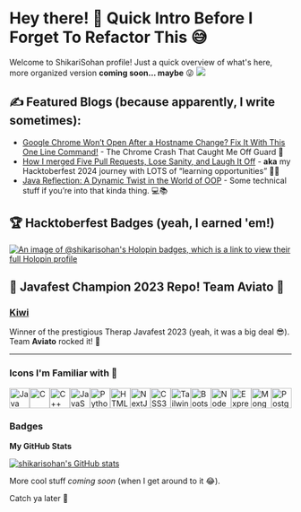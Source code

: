 # Hey there! 👋 Quick Intro Before I Forget To Refactor This 😅

Welcome to ShikariSohan profile! Just a quick overview of what's here, more organized version **coming soon... maybe** 😜
<a href="https://www.github.com/shikarisohan" target="_blank" rel="noreferrer"><img
src="https://img.shields.io/github/followers/shikarisohan?logo=github&style=for-the-badge&color=facc15&labelColor=0f172a" /></a>

## ✍️ Featured Blogs (because apparently, I write sometimes):
- [Google Chrome Won’t Open After a Hostname Change? Fix It With This One Line Command!](https://dev.to/shikarisohan/google-chrome-wont-open-after-a-hostname-change-fix-it-with-this-one-line-command-1k4d) - The Chrome Crash That Caught Me Off Guard 🚨
- [How I merged Five Pull Requests, Lose Sanity, and Laugh It Off](https://dev.to/shikarisohan/how-i-merged-five-pull-requests-lose-sanity-and-laugh-it-off-1edo) - **aka** my Hacktoberfest 2024 journey with LOTS of “learning opportunities” 🐛✨
- [Java Reflection: A Dynamic Twist in the World of OOP](https://medium.com/p/d8bd04608775) - Some technical stuff if you’re into that kinda thing. 💻📚


## 🏆 Hacktoberfest Badges (yeah, I earned 'em!)

[![An image of @shikarisohan's Holopin badges, which is a link to view their full Holopin profile](https://holopin.me/shikarisohan)](https://holopin.io/@shikarisohan)

## 🚀 Javafest Champion 2023 Repo! Team Aviato 🚀

### [Kiwi](https://github.com/ShikariSohan/kiwi) 
Winner of the prestigious Therap Javafest 2023 (yeah, it was a big deal 😎). Team **Aviato** rocked it! 💪

---

### Icons I'm Familiar with 🥹
<p align="left">
<a href="https://www.oracle.com/java/" target="_blank" rel="noreferrer"><img src="https://raw.githubusercontent.com/danielcranney/readme-generator/main/public/icons/skills/java-colored.svg" width="36" height="36" alt="Java" /></a><a href="https://docs.microsoft.com/en-us/cpp/?view=msvc-170" target="_blank" rel="noreferrer"><img src="https://raw.githubusercontent.com/danielcranney/readme-generator/main/public/icons/skills/c-colored.svg" width="36" height="36" alt="C" /></a><a href="https://docs.microsoft.com/en-us/cpp/?view=msvc-170" target="_blank" rel="noreferrer"><img src="https://raw.githubusercontent.com/danielcranney/readme-generator/main/public/icons/skills/cplusplus-colored.svg" width="36" height="36" alt="C++" /></a><a href="https://developer.mozilla.org/en-US/docs/Web/JavaScript" target="_blank" rel="noreferrer"><img src="https://raw.githubusercontent.com/danielcranney/readme-generator/main/public/icons/skills/javascript-colored.svg" width="36" height="36" alt="JavaScript" /></a><a href="https://www.python.org/" target="_blank" rel="noreferrer"><img src="https://raw.githubusercontent.com/danielcranney/readme-generator/main/public/icons/skills/python-colored.svg" width="36" height="36" alt="Python" /></a><a href="https://developer.mozilla.org/en-US/docs/Glossary/HTML5" target="_blank" rel="noreferrer"><img src="https://raw.githubusercontent.com/danielcranney/readme-generator/main/public/icons/skills/html5-colored.svg" width="36" height="36" alt="HTML5" /></a><a href="https://nextjs.org/docs" target="_blank" rel="noreferrer"><img src="https://raw.githubusercontent.com/danielcranney/readme-generator/main/public/icons/skills/nextjs-colored.svg" width="36" height="36" alt="NextJs" /></a><a href="https://www.w3.org/TR/CSS/#css" target="_blank" rel="noreferrer"><img src="https://raw.githubusercontent.com/danielcranney/readme-generator/main/public/icons/skills/css3-colored.svg" width="36" height="36" alt="CSS3" /></a><a href="https://tailwindcss.com/" target="_blank" rel="noreferrer"><img src="https://raw.githubusercontent.com/danielcranney/readme-generator/main/public/icons/skills/tailwindcss-colored.svg" width="36" height="36" alt="TailwindCSS" /></a><a href="https://getbootstrap.com/" target="_blank" rel="noreferrer"><img src="https://raw.githubusercontent.com/danielcranney/readme-generator/main/public/icons/skills/bootstrap-colored.svg" width="36" height="36" alt="Bootstrap" /></a><a href="https://nodejs.org/en/" target="_blank" rel="noreferrer"><img src="https://raw.githubusercontent.com/danielcranney/readme-generator/main/public/icons/skills/nodejs-colored.svg" width="36" height="36" alt="NodeJS" /></a><a href="https://expressjs.com/" target="_blank" rel="noreferrer"><img src="https://raw.githubusercontent.com/danielcranney/readme-generator/main/public/icons/skills/express-colored.svg" width="36" height="36" alt="Express" /></a><a href="https://www.mongodb.com/" target="_blank" rel="noreferrer"><img src="https://raw.githubusercontent.com/danielcranney/readme-generator/main/public/icons/skills/mongodb-colored.svg" width="36" height="36" alt="MongoDB" /></a><a href="https://www.postgresql.org/" target="_blank" rel="noreferrer"><img src="https://raw.githubusercontent.com/danielcranney/readme-generator/main/public/icons/skills/postgresql-colored.svg" width="36" height="36" alt="PostgreSQL" /></a>
</p>

### Badges

<b>My GitHub Stats</b>

<a href="http://www.github.com/shikarisohan"><img src="https://github-readme-stats.vercel.app/api?username=shikarisohan&show_icons=true&hide=&count_private=true&title_color=ef4444&text_color=ffffff&icon_color=facc15&bg_color=0f172a&hide_border=true&show_icons=true" alt="shikarisohan's GitHub stats" /></a>

More cool stuff *coming soon* (when I get around to it 😂). 

Catch ya later 👋
